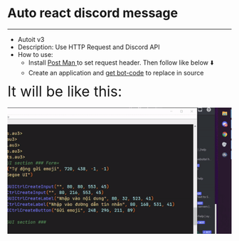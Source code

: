 

<h1>
	Auto react discord message
</h1>

<hr>
<ul>
	<li>
		Autoit v3
	</li>
	<li>
		Description: Use HTTP Request and Discord API
	</li>
	<li>
		How to use:
		<ul>
			<li>
				 Install <a href = "https://www.postman.com/" target="_blank"> Post Man </a> to set request header. Then follow like below ⬇️
			</li>
			<li>
				Create an application and <a href = "https://discord.com/developers/applications" target="_blank"> get bot-code</a> to replace in source
			</li>
		</ul>
	</li>
</ul>

<font size = "+3">It will be like this:</font>
<br><br>
<img src = "https://github.com/maoleng/media/blob/huuloc/auto_react_discord.gif?raw=true">
